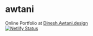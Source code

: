 # awtani
Online Portfolio at <a href="https://dinesh.awtani.design">Dinesh.Awtani.design</a> <br>
[![Netlify Status](https://api.netlify.com/api/v1/badges/424ec5ae-4e2f-4bef-892d-262b4878c479/deploy-status)](https://app.netlify.com/sites/awtani/deploys)
